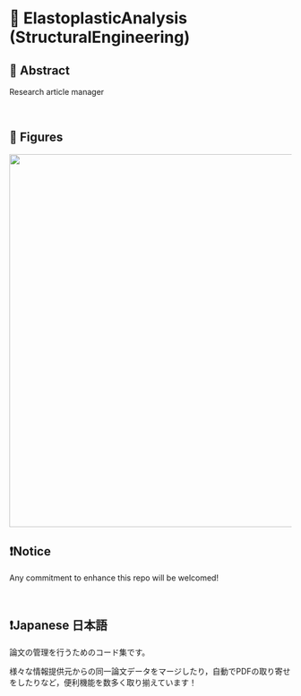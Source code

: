 # 💖 ElastoplasticAnalysis (StructuralEngineering)

## 🌟 Abstract
Research article manager






<br>

## 🌟 Figures

<img name="" src="https://github.com/aki32/aki32-utilities/raw/main/9_Assets/Images/A11_Overview.jpg" width="666">











<br>

## ❗Notice

Any commitment to enhance this repo will be welcomed!



<br>

## ❗Japanese 日本語


論文の管理を行うためのコード集です。

様々な情報提供元からの同一論文データをマージしたり，自動でPDFの取り寄せをしたりなど，便利機能を数多く取り揃えています！


<br>
